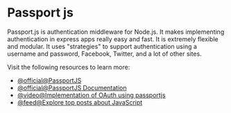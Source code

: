 # Passport js

Passport.js is authentication middleware for Node.js. It makes implementing authentication in express apps really easy and fast. It is extremely flexible and modular. It uses "strategies" to support authentication using a username and password, Facebook, Twitter, and a lot of other sites.

Visit the following resources to learn more:

- [@official@PassportJS](https://www.passportjs.org/)
- [@official@PassportJS Documentation](https://www.passportjs.org/docs/)
- [@video@Implementation of OAuth using passportjs](https://www.youtube.com/watch?v=sakQbeRjgwg\&list=PL4cUxeGkcC9jdm7QX143aMLAqyM-jTZ2x)
- [@feed@Explore top posts about JavaScript](https://app.daily.dev/tags/javascript?ref=roadmapsh)

